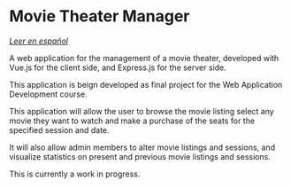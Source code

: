# Movie Theater Manager

*[Leer en español](README.es.md)*

A web application for the management of a movie theater, developed with Vue.js for the client side, and Express.js for the server side.

This application is beign developed as final project for the Web Application Development course.

This application will allow the user to browse the movie listing select any movie they want to watch and make a purchase of the seats for the specified session and date.

It will also allow admin members to alter movie listings and sessions, and visualize statistics on present and previous movie listings and sessions.

This is currently a work in progress.
